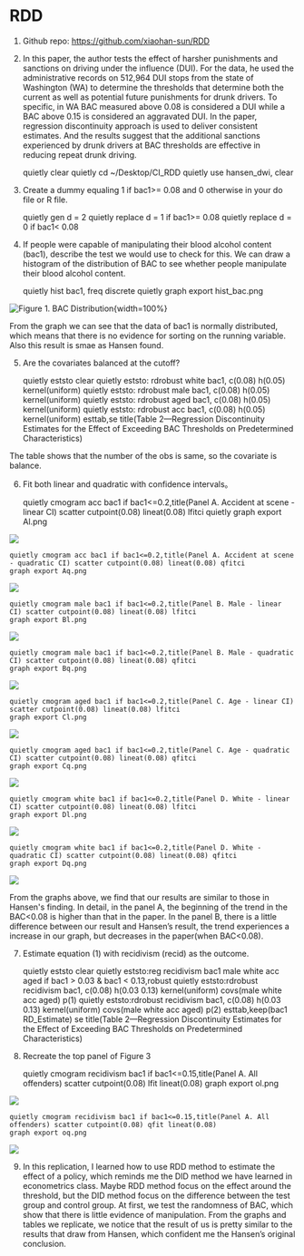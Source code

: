 # RDD
1. Github repo: https://github.com/xiaohan-sun/RDD


2. In this paper, the author tests the effect of harsher punishments and sanctions on driving under the influence (DUI). For the data, he used the administrative records on 512,964 DUI stops from the state of Washington (WA) to determine the thresholds that determine both the current as well as potential future punishments for drunk drivers. To specific, in WA BAC measured above 0.08 is considered a DUI while a BAC above 0.15 is considered an aggravated DUI. In the paper, regression discontinuity approach is used to deliver consistent estimates. And the results suggest that the additional sanctions experienced by drunk drivers at BAC thresholds are effective in reducing repeat drunk driving. 
    
	quietly clear
	quietly cd ~/Desktop/CI_RDD
	quietly use hansen_dwi, clear


3. Create a dummy equaling 1 if bac1>= 0.08 and 0 otherwise in your do file or R file.

	quietly gen d = 2
	quietly replace d = 1 if bac1>= 0.08
	quietly replace d = 0 if bac1< 0.08


4. If people were capable of manipulating their blood alcohol content (bac1), describe the test we would use to check for this. 
We can draw a histogram of the distribution of BAC to see whether people manipulate their blood alcohol content.

    quietly hist bac1, freq discrete
    quietly graph export hist_bac.png

![Figure 1. BAC Distribution](hist_bac.png){width=100%}

From the graph we can see that the data of bac1 is normally distributed, which means that there is no evidence for sorting on the running variable. Also this result is smae as Hansen found.


5. Are the covariates balanced at the cutoff?

    quietly eststo clear
    quietly eststo: rdrobust white bac1, c(0.08) h(0.05) kernel(uniform)
    quietly eststo: rdrobust male bac1, c(0.08) h(0.05) kernel(uniform)
    quietly eststo: rdrobust aged bac1, c(0.08) h(0.05) kernel(uniform)
    quietly eststo: rdrobust acc bac1, c(0.08) h(0.05) kernel(uniform)
    esttab,se title(Table 2—Regression Discontinuity Estimates for the Effect of Exceeding BAC Thresholds on Predetermined Characteristics)

The table shows that the number of the obs is same, so the covariate is balance.


6. Fit both linear and quadratic with confidence intervals。

    quietly cmogram acc bac1 if bac1<=0.2,title(Panel A. Accident at scene - linear CI) scatter cutpoint(0.08) lineat(0.08) lfitci
    quietly graph export Al.png

![](Al.png)

    quietly cmogram acc bac1 if bac1<=0.2,title(Panel A. Accident at scene - quadratic CI) scatter cutpoint(0.08) lineat(0.08) qfitci
    graph export Aq.png

![](Aq.png)

    quietly cmogram male bac1 if bac1<=0.2,title(Panel B. Male - linear CI) scatter cutpoint(0.08) lineat(0.08) lfitci
    graph export Bl.png

![](Bl.png)

    quietly cmogram male bac1 if bac1<=0.2,title(Panel B. Male - quadratic CI) scatter cutpoint(0.08) lineat(0.08) qfitci
    graph export Bq.png

![](Bq.png)

    quietly cmogram aged bac1 if bac1<=0.2,title(Panel C. Age - linear CI) scatter cutpoint(0.08) lineat(0.08) lfitci
    graph export Cl.png

![](Cl.png)    

    quietly cmogram aged bac1 if bac1<=0.2,title(Panel C. Age - quadratic CI) scatter cutpoint(0.08) lineat(0.08) qfitci
    graph export Cq.png

![](Cq.png)

    quietly cmogram white bac1 if bac1<=0.2,title(Panel D. White - linear CI) scatter cutpoint(0.08) lineat(0.08) lfitci
    graph export Dl.png

![](Dl.png)  

    quietly cmogram white bac1 if bac1<=0.2,title(Panel D. White - quadratic CI) scatter cutpoint(0.08) lineat(0.08) qfitci
    graph export Dq.png

![](Dq.png)

From the graphs above, we find that our results are similar to those in Hansen's finding. In detail, in the panel A, the beginning of the trend in the BAC<0.08 is higher than that in the paper. In the panel B, there is a little difference between our result and Hansen’s result, the trend experiences a increase in our graph, but decreases in the paper(when BAC<0.08). 


7. Estimate equation (1) with recidivism (recid) as the outcome. 

    quietly eststo clear
    quietly eststo:reg recidivism bac1 male white acc aged if bac1 > 0.03 & bac1 < 0.13,robust
    quietly eststo:rdrobust recidivism bac1, c(0.08) h(0.03 0.13) kernel(uniform) covs(male white acc aged) p(1) 
    quietly eststo:rdrobust recidivism bac1, c(0.08) h(0.03 0.13) kernel(uniform) covs(male white acc aged) p(2)
    esttab,keep(bac1 RD_Estimate) se title(Table 2—Regression Discontinuity Estimates for the Effect of Exceeding BAC Thresholds on Predetermined Characteristics)


8. Recreate the top panel of Figure 3

    quietly cmogram recidivism bac1 if bac1<=0.15,title(Panel A. All offenders) scatter cutpoint(0.08) lfit lineat(0.08)
    graph export ol.png

![](ol.png)

    quietly cmogram recidivism bac1 if bac1<=0.15,title(Panel A. All offenders) scatter cutpoint(0.08) qfit lineat(0.08)
    graph export oq.png

![](oq.png)


9. In this replication, I learned how to use RDD method to estimate the effect of a policy, which reminds me the DID method we have learned in econometrics class. Maybe RDD method focus on the effect around the threshold, but the DID method focus on the difference between the test group and control group. At first, we test the randomness of BAC, which show that there is little evidence of manipulation. From the graphs and tables we replicate, we notice that the result of us is pretty similar to the results that draw from Hansen, which confident me the Hansen’s original conclusion.     
